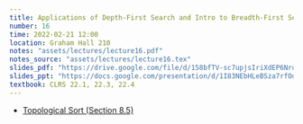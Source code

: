 ```yaml
---
title: Applications of Depth-First Search and Intro to Breadth-First Search
number: 16
time: 2022-02-21 12:00
location: Graham Hall 210
notes: "assets/lectures/lecture16.pdf"
notes_source: "assets/lectures/lecture16.tex"
slides_pdf: "https://drive.google.com/file/d/158bfTV-sc7upjsIriXdEP6Nrq-EYPt8Q/view?usp=sharing"
slides_ppt: "https://docs.google.com/presentation/d/1I83NEbHLeBSza7rfOdnOSEP-LoV_DShwYj-k8nbb3ys/edit?usp=sharing"
textbook: CLRS 22.1, 22.3, 22.4
---
```


- [Topological Sort (Section 8.5)](https://www.youtube.com/watch?v=ozso3xxkVGU&list=PLEGCF-WLh2RJ5W-pt-KE9GUArTDzVwL1P&index=8)

